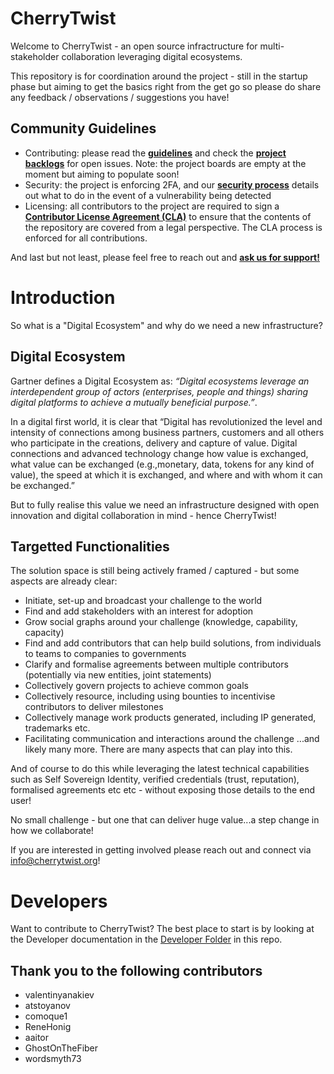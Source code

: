 # CherryTwist
Welcome to CherryTwist - an open source infractructure for multi-stakeholder collaboration leveraging digital ecosystems.

This repository is for coordination around the project - still in the startup phase but aiming to get the basics right from the get go so please do share any feedback / observations / suggestions you have!

## Community Guidelines
- Contributing: please read the **[guidelines](https://github.com/cherrytwist/.github/blob/master/CONTRIBUTING.md)** and check the **[project backlogs](https://github.com/orgs/cherrytwist/projects)** for open issues. Note: the project boards are empty at the moment but aiming to populate soon!
- Security: the project is enforcing 2FA, and our **[security process](https://github.com/cherrytwist/.github/blob/master/SECURITY.md)** details out what to do in the event of a vulnerability being detected
- Licensing: all contributors to the project are required to sign a **[Contributor License Agreement (CLA)](https://github.com/cherrytwist/.github/blob/master/CLA.md)** to ensure that the contents of the repository are covered from a legal perspective. The CLA process is enforced for all contributions.

And last but not least, please feel free to reach out and **[ask us for support!](https://github.com/cherrytwist/.github/blob/master/SUPPORT.md)**

# Introduction
So what is a "Digital Ecosystem" and why do we need a new infrastructure?

## Digital Ecosystem
Gartner defines a Digital Ecosystem as: *“Digital ecosystems leverage an interdependent group of actors (enterprises, people and things) sharing digital platforms to achieve a mutually beneficial purpose.”*.

In a digital first world, it is clear that “Digital has revolutionized the level and intensity of connections among business partners, customers and all others who participate in the creations, delivery and capture of value. Digital connections and advanced technology change how value is exchanged, what value can be exchanged (e.g.,monetary, data, tokens for any kind of value), the speed at which it is exchanged, and where and with whom it can be exchanged.”

But to fully realise this value we need an infrastructure designed with open innovation and digital collaboration in mind - hence CherryTwist!

## Targetted Functionalities
The solution space is still being actively framed / captured - but some aspects are already clear:
- Initiate, set-up and broadcast your challenge to the world
- Find and add stakeholders with an interest for adoption
- Grow social graphs around your challenge (knowledge, capability, capacity)
- Find and add contributors that can help build solutions, from individuals to teams to companies to governments
- Clarify and formalise agreements between multiple contributors (potentially via new entities, joint statements)
- Collectively govern projects to achieve common goals
- Collectively resource, including using bounties to incentivise contributors to deliver milestones
- Collectively manage work products generated, including IP generated, trademarks etc.
- Facilitating communication and interactions around the challenge
...and likely many more. There are many aspects that can play into this.

And of course to do this while leveraging the latest technical capabilities such as Self Sovereign Identity, verified credentials (trust, reputation), formalised agreements etc etc - without exposing those details to the end user!

No small challenge - but one that can deliver huge value...a step change in how we collaborate!

If you are interested in getting involved please reach out and connect via <info@cherrytwist.org>!

# Developers
Want to contribute to CherryTwist? The best place to start is by looking at the Developer documentation in the [Developer Folder](./Developers/README.md) in this repo.

## Thank you to the following contributors
- valentinyanakiev
- atstoyanov
- comoque1
- ReneHonig
- aaitor
- GhostOnTheFiber
- wordsmyth73





